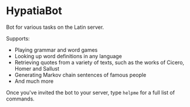 # HypatiaBot

Bot for various tasks on the Latin server.

Supports: 
- Playing grammar and word games
- Looking up word definitions in any language
- Retrieving quotes from a variety of texts, such as the works of Cicero, Homer and Sallust
- Generating Markov chain sentences of famous people
- And much more

Once you've invited the bot to your server, type `helpme` for a full list of commands.
